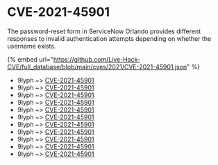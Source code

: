 # CVE-2021-45901

The password-reset form in ServiceNow Orlando provides different responses to invalid authentication attempts depending on whether the username exists.

{% embed url="https://github.com/Live-Hack-CVE/full_database/blob/main/cves/2021/CVE-2021-45901.json" %}


* 9lyph ~> [CVE-2021-45901](https://www.alice-snow.ru/2021/database/cve-2021-45901/cve-2021-45901-9lyph)
* 9lyph ~> [CVE-2021-45901](https://www.alice-snow.ru/2021/database/cve-2021-45901/cve-2021-45901-9lyph)
* 9lyph ~> [CVE-2021-45901](https://www.alice-snow.ru/2021/database/cve-2021-45901/cve-2021-45901-9lyph)
* 9lyph ~> [CVE-2021-45901](https://www.alice-snow.ru/2021/database/cve-2021-45901/cve-2021-45901-9lyph)
* 9lyph ~> [CVE-2021-45901](https://www.alice-snow.ru/2021/database/cve-2021-45901/cve-2021-45901-9lyph)
* 9lyph ~> [CVE-2021-45901](https://www.alice-snow.ru/2021/database/cve-2021-45901/cve-2021-45901-9lyph)
* 9lyph ~> [CVE-2021-45901](https://www.alice-snow.ru/2021/database/cve-2021-45901/cve-2021-45901-9lyph)
* 9lyph ~> [CVE-2021-45901](https://www.alice-snow.ru/2021/database/cve-2021-45901/cve-2021-45901-9lyph)
* 9lyph ~> [CVE-2021-45901](https://www.alice-snow.ru/2021/database/cve-2021-45901/cve-2021-45901-9lyph)
* 9lyph ~> [CVE-2021-45901](https://www.alice-snow.ru/2021/database/cve-2021-45901/cve-2021-45901-9lyph)
* 9lyph ~> [CVE-2021-45901](https://www.alice-snow.ru/2021/database/cve-2021-45901/cve-2021-45901-9lyph)
